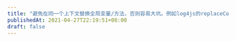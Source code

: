 ```yaml
---
title: "避免在同一个上下文替换全局变量/方法，否则容易大坑。例如log4js的replaceConsole存在调用栈溢出风险。层与层之间应该有较强的隔离。"
publishedAt: 2021-04-27T22:19:51+08:00
draft: false
---
```


